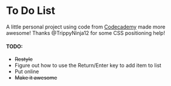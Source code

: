 # To Do List

A little personal project using code from <a href="http://www.codecademy.com">Codecademy</a> made more awesome!
Thanks @TrippyNinja12 for some CSS positioning help!

#### TODO:
* ~~Restyle~~
* Figure out how to use the Return/Enter key to add item to list
* Put online
* ~~Make it awesome~~
